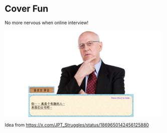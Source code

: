 # Cover Fun

No more nervous when online interview!

![](image.png)

Idea from https://x.com/JPT_Struggles/status/1869650142456125880 

